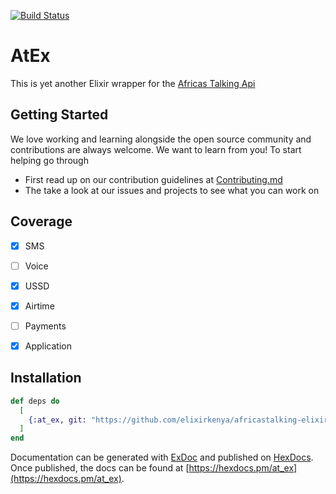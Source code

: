 [![Build Status](https://travis-ci.org/{elixirkenya}/{africastalking-elixir}.png?branch=master)](https://travis-ci.org/{elixirkenya}/{africastalking-elixir})
# AtEx

This is yet another Elixir wrapper for the [Africas Talking Api](https://build.at-labs.io/)

## Getting Started 
We love working and learning alongside the open source community and contributions are always welcome. We want to learn from you!
To start helping go through
- First read up on our contribution guidelines at [Contributing.md](https://github.com/LittleKidogo/MoneyLog/blob/develop/.github/CONTRIBUTING.md)
- The take a look at our issues and projects to see what you can work on


## Coverage 
- [x] SMS
- [ ] Voice 
- [x] USSD 
- [x] Airtime
- [ ] Payments 
- [x] Application


## Installation
```elixir
def deps do
  [
    {:at_ex, git: "https://github.com/elixirkenya/africastalking-elixir"}
  ]
end
```

Documentation can be generated with [ExDoc](https://github.com/elixir-lang/ex_doc)
and published on [HexDocs](https://hexdocs.pm). Once published, the docs can
be found at [https://hexdocs.pm/at_ex](https://hexdocs.pm/at_ex).

